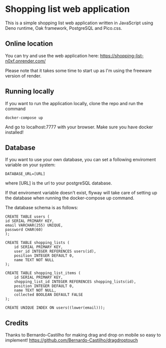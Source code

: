 # Shopping list web application
This is a simple shopping list web application written in JavaScript using Deno runtime, Oak framework, PostgreSQL and Pico.css. 

## Online location
You can try and use the web application here: https://shopping-list-n0xf.onrender.com/

Please note that it takes some time to start up as I'm using the freeware version of render.

## Running locally
If you want to run the application locally, clone the repo and run the command 
	
	docker-compose up

And go to localhost:7777 with your browser. Make sure you have docker installed!

## Database

If you want to use your own database, you can set a following enviroment variable on your system:
	
	DATABASE_URL=[URL]

where [URL] is the url to your postgreSQL database.

If that enviroment variable doesn't exist, flyway will take care of setting up the database when running the docker-compose up command. 

The database schema is as follows:

	CREATE TABLE users (
	id SERIAL PRIMARY KEY,
	email VARCHAR(255) UNIQUE,
	password CHAR(60)
	);

	CREATE TABLE shopping_lists (
		id SERIAL PRIMARY KEY,
		user_id INTEGER REFERENCES users(id),
		position INTEGER DEFAULT 0,
		name TEXT NOT NULL
	);

	CREATE TABLE shopping_list_items (
		id SERIAL PRIMARY KEY,
		shopping_list_id INTEGER REFERENCES shopping_lists(id),
		position INTEGER DEFAULT 0,
		name TEXT NOT NULL,
		collected BOOLEAN DEFAULT FALSE
	);

	CREATE UNIQUE INDEX ON users((lower(email)));


## Credits
Thanks to Bernardo-Castilho for making drag and drop on mobile so easy to implement!
https://github.com/Bernardo-Castilho/dragdroptouch
		
